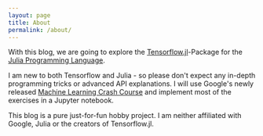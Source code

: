 ```yaml
---
layout: page
title: About
permalink: /about/
---
```


With this blog, we are going to explore the [Tensorflow.jl](https://github.com/malmaud/TensorFlow.jl)-Package for the [Julia Programming Language](https://julialang.org/).


I am new to both Tensorflow and Julia - so please don't expect any in-depth programming tricks or advanced API explanations. I will use Google's newly released [Machine Learning Crash Course](https://developers.google.com/machine-learning/crash-course/) and implement most of the exercises in a Jupyter notebook.



This blog is  a pure just-for-fun hobby project. I am neither affiliated with Google, Julia or the creators of Tensorflow.jl.
